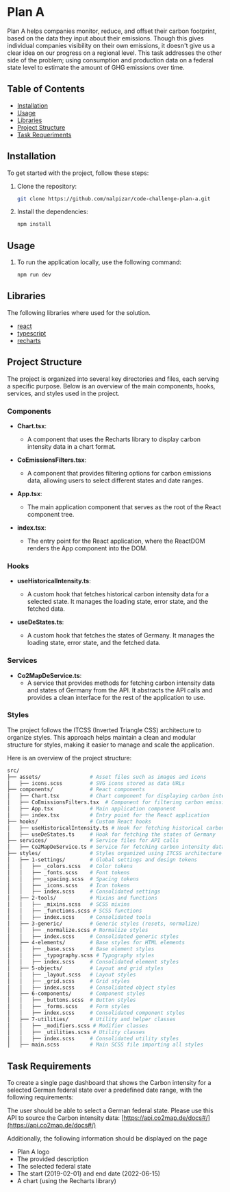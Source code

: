 # Plan A

Plan A helps companies monitor, reduce, and offset their carbon footprint, based on the data they input about their emissions. Though this gives individual companies visibility
on their own emissions, it doesn't give us a clear idea on our progress on a regional level. This task addresses the other side of the problem; using consumption and production data on a federal state level to estimate the amount of GHG emissions over time.

## Table of Contents

- [Installation](#installation)
- [Usage](#usage)
- [Libraries](#libraries)
- [Project Structure](#project-structure)
- [Task Requeriments](#task-requirements)

## Installation

To get started with the project, follow these steps:

1. Clone the repository:
   ```bash
   git clone https://github.com/nalpizar/code-challenge-plan-a.git
2. Install the dependencies:
   ```bash
   npm install

## Usage

1. To run the application locally, use the following command:
   ```bash
   npm run dev

## Libraries

The following libraries where used for the solution.

- [react](https://reactjs.org/)
- [typescript](https://www.typescriptlang.org/)
- [recharts](https://recharts.org/en-US/)   

## Project Structure

The project is organized into several key directories and files, each serving a specific purpose. Below is an overview of the main components, hooks, services, and styles used in the project.

### Components

- **Chart.tsx**: 
  - A component that uses the Recharts library to display carbon intensity data in a chart format.
  
- **CoEmissionsFilters.tsx**: 
  - A component that provides filtering options for carbon emissions data, allowing users to select different states and date ranges.
  
- **App.tsx**: 
  - The main application component that serves as the root of the React component tree.
  
- **index.tsx**: 
  - The entry point for the React application, where the ReactDOM renders the App component into the DOM.

### Hooks

- **useHistoricalIntensity.ts**: 
  - A custom hook that fetches historical carbon intensity data for a selected state. It manages the loading state, error state, and the fetched data.
  
- **useDeStates.ts**: 
  - A custom hook that fetches the states of Germany. It manages the loading state, error state, and the fetched data.

### Services

- **Co2MapDeService.ts**: 
  - A service that provides methods for fetching carbon intensity data and states of Germany from the API. It abstracts the API calls and provides a clean interface for the rest of the application to use.

### Styles

The project follows the ITCSS (Inverted Triangle CSS) architecture to organize styles. This approach helps maintain a clean and modular structure for styles, making it easier to manage and scale the application.

Here is an overview of the project structure:

```bash
src/
├── assets/                # Asset files such as images and icons
│   ├── icons.scss         # SVG icons stored as data URLs
├── components/            # React components
│   ├── Chart.tsx          # Chart component for displaying carbon intensity data
│   ├── CoEmissionsFilters.tsx  # Component for filtering carbon emissions data
│   ├── App.tsx            # Main application component
│   ├── index.tsx          # Entry point for the React application
├── hooks/                 # Custom React hooks
│   ├── useHistoricalIntensity.ts # Hook for fetching historical carbon intensity data
│   ├── useDeStates.ts     # Hook for fetching the states of Germany
├── services/              # Service files for API calls
│   ├── Co2MapDeService.ts # Service for fetching carbon intensity data
├── styles/                # Styles organized using ITCSS architecture
│   ├── 1-settings/        # Global settings and design tokens
│   │   ├── _colors.scss   # Color tokens
│   │   ├── _fonts.scss    # Font tokens
│   │   ├── _spacing.scss  # Spacing tokens
│   │   ├── _icons.scss    # Icon tokens
│   │   ├── index.scss     # Consolidated settings
│   ├── 2-tools/           # Mixins and functions
│   │   ├── _mixins.scss   # SCSS mixins
│   │   ├── _functions.scss # SCSS functions
│   │   ├── index.scss     # Consolidated tools
│   ├── 3-generic/         # Generic styles (resets, normalize)
│   │   ├── _normalize.scss # Normalize styles
│   │   ├── index.scss     # Consolidated generic styles
│   ├── 4-elements/        # Base styles for HTML elements
│   │   ├── _base.scss     # Base element styles
│   │   ├── _typography.scss # Typography styles
│   │   ├── index.scss     # Consolidated element styles
│   ├── 5-objects/         # Layout and grid styles
│   │   ├── _layout.scss   # Layout styles
│   │   ├── _grid.scss     # Grid styles
│   │   ├── index.scss     # Consolidated object styles
│   ├── 6-components/      # Component styles
│   │   ├── _buttons.scss  # Button styles
│   │   ├── _forms.scss    # Form styles
│   │   ├── index.scss     # Consolidated component styles
│   ├── 7-utilities/       # Utility and helper classes
│   │   ├── _modifiers.scss # Modifier classes
│   │   ├── _utilities.scss # Utility classes
│   │   ├── index.scss     # Consolidated utility styles
│   ├── main.scss          # Main SCSS file importing all styles
```

## Task Requirements
To create a single page dashboard that shows the Carbon intensity for a selected German federal state over a predefined date range, with the following requirements:

The user should be able to select a German federal state. Please use this API to source the Carbon intensity data: [https://api.co2map.de/docs#/](https://api.co2map.de/docs#/)

Additionally, the following information should be displayed on the page

- Plan A logo
- The provided description
- The selected federal state
- The start (2019-02-01) and end date (2022-06-15)
- A chart (using the Recharts library)
